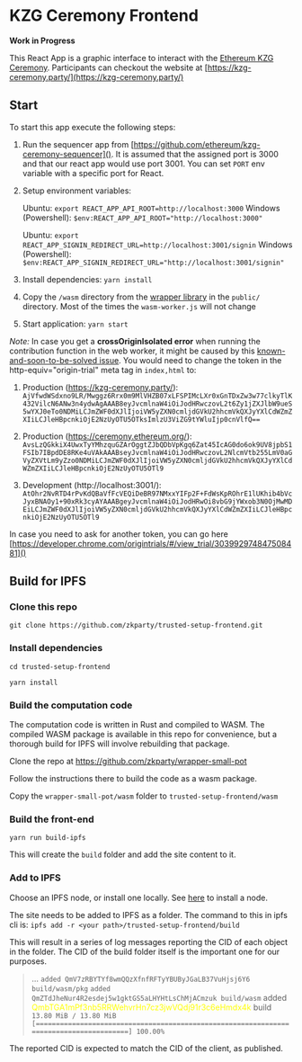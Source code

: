 # KZG Ceremony Frontend

**Work in Progress**

This React App is a graphic interface to interact with the [Ethereum KZG Ceremony](https://github.com/ethereum/kzg-ceremony). Participants can checkout the website at [https://kzg-ceremony.party/](https://kzg-ceremony.party/)

## Start

To start this app execute the following steps:

1. Run the sequencer app from [https://github.com/ethereum/kzg-ceremony-sequencer](). It is assumed that the assigned port is 3000 and that our react app would use port 3001. You can set `PORT` env variable with a specific port for React.

1. Setup environment variables:

    Ubuntu: `export REACT_APP_API_ROOT=http://localhost:3000`
    Windows (Powershell): ` $env:REACT_APP_API_ROOT="http://localhost:3000" `

    Ubuntu: `export REACT_APP_SIGNIN_REDIRECT_URL=http://localhost:3001/signin`
    Windows (Powershell): ` $env:REACT_APP_SIGNIN_REDIRECT_URL="http://localhost:3001/signin" `

2. Install dependencies: `yarn install`

3. Copy the `/wasm` directory from the [wrapper library](https://github.com/zkparty/wrapper-small-pot) in the `public/` directory. Most of the times the `wasm-worker.js` will not change

4. Start application: `yarn start`


*Note:* In case you get a **crossOriginIsolated error** when running the contribution function in the web worker, it might be caused by this [known-and-soon-to-be-solved issue](https://web.dev/why-coop-coep/). You would need to change the token in the http-equiv="origin-trial" meta tag in `index,html` to:

1. Production (https://kzg-ceremony.party/): ` AjVfwdWSdxno9LR/Mwggz6Rrx0m9MlVHZB07xLFSPIMcLXr0xGnTDxZw3w77clkyTlK432VilcN6ANw3n4ydwAgAAAB8eyJvcmlnaW4iOiJodHRwczovL2t6Zy1jZXJlbW9ueS5wYXJ0eTo0NDMiLCJmZWF0dXJlIjoiVW5yZXN0cmljdGVkU2hhcmVkQXJyYXlCdWZmZXIiLCJleHBpcnkiOjE2NzUyOTU5OTksImlzU3ViZG9tYWluIjp0cnVlfQ== `

2. Production (https://ceremony.ethereum.org/): ` AvsLzQGkkiX4UwxTyYMhzquGZArOggtZJbQDbVpKgq6Zat45IcAG0do6ok9UV8jpbS1FSIb7IBpdDE8RKe4uVAkAAABseyJvcmlnaW4iOiJodHRwczovL2NlcmVtb255LmV0aGVyZXVtLm9yZzo0NDMiLCJmZWF0dXJlIjoiVW5yZXN0cmljdGVkU2hhcmVkQXJyYXlCdWZmZXIiLCJleHBpcnkiOjE2NzUyOTU5OTl9 `

2. Development (http://localhost:3001/): `AtOhr2NvRTD4rPvKdQBaVfFcVEQiDeBR97NMxxYIFp2F+FdWsKpROhrE1lUKhib4bVcJyxBNAOy1+90xRk3cyAYAAABgeyJvcmlnaW4iOiJodHRwOi8vbG9jYWxob3N0OjMwMDEiLCJmZWF0dXJlIjoiVW5yZXN0cmljdGVkU2hhcmVkQXJyYXlCdWZmZXIiLCJleHBpcnkiOjE2NzUyOTU5OTl9 `

In case you need to ask for another token, you can go here [https://developer.chrome.com/origintrials/#/view_trial/303992974847508481]()


## Build for IPFS

### Clone this repo

`git clone https://github.com/zkparty/trusted-setup-frontend.git`

### Install dependencies

`cd trusted-setup-frontend`

`yarn install`

### Build the computation code
The computation code is written in Rust and compiled to WASM. The compiled WASM package is available in this repo for convenience, but a thorough build for IPFS will involve rebuilding that package.

Clone the repo at 
https://github.com/zkparty/wrapper-small-pot

Follow the instructions there to build the code as a wasm package.

Copy the `wrapper-small-pot/wasm` folder to `trusted-setup-frontend/wasm`

### Build the front-end 

`yarn run build-ipfs`

This will create the `build` folder and add the site content to it.

### Add to IPFS

Choose an IPFS node, or install one locally. See [here](https://docs.ipfs.tech/install/ipfs-desktop/) to install a node.

The site needs to be added to IPFS as a folder. The command to this in ipfs cli is: ```ipfs add -r <your path>/trusted-setup-frontend/build```

This will result in a series of log messages reporting the CID of each object in the folder. The CID of the build folder itself is the important one for our purposes. 

> ...
> `added QmV7zRBYTYf8wmQQzXfnfRFTyYBUByJGaLB37VuHjsj6Y6 build/wasm/pkg`
> `added QmZTdJheNur4R2esdej5w1gktGS5aLHYHtLsChMjACmzuk build/wasm`
> added <span style='color:yellow'>QmbTGA1mPf3nb5RRWehvrHn7cz3jwVQdj91r3c6eHmdx4k</span> build
> `13.80 MiB / 13.80 MiB [=======================================================================================] 100.00%`

The reported CID is expected to match the CID of the client, as published.


